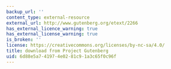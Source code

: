 ```yaml
---
backup_url: ''
content_type: external-resource
external_url: http://www.gutenberg.org/etext/2266
has_external_licence_warning: true
has_external_license_warning: true
is_broken: ''
license: https://creativecommons.org/licenses/by-nc-sa/4.0/
title: download from Project Gutenberg
uid: 6d88e5a7-4197-4e02-81c9-1a3c65f0c96f
---
```


